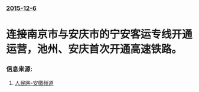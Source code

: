 ### [2015-12-6](/news/2015/12/6/index.md)

##### 
# 连接南京市与安庆市的宁安客运专线开通运营，池州、安庆首次开通高速铁路。 




### 信息来源:

1. [人民网-安徽频道](http://ah.people.com.cn/n/2015/1206/c358266-27254861.html)

